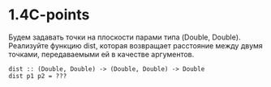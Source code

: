 # 1.4C-points

Будем задавать точки на плоскости парами типа (Double, Double). Реализуйте функцию dist, которая возвращает расстояние между двумя точками, передаваемыми ей в качестве аргументов.
```
dist :: (Double, Double) -> (Double, Double) -> Double
dist p1 p2 = ???
```
